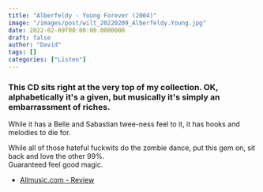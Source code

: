 ```yaml
---
title: "Alberfeldy - Young Forever (2004)"
image: "/images/post/wilt_20220209_Alberfeldy.Young.jpg"
date: 2022-02-09T00:00:00.0000000
draft: false
author: "David"
tags: []
categories: ["Listen"]
---
```

### This CD sits right at the very top of my collection. OK, alphabetically it's a given, but musically it's simply an embarrassment of riches.

 While it has a Belle and Sabastian twee-ness feel to it, it has hooks and melodies to die for. 

 While all of those hateful fuckwits do the zombie dance, put this gem on, sit back and love the other 99%.   
Guaranteed feel good magic.

-  [Allmusic.com - Review](https://www.allmusic.com/album/young-forever-mw0000637074)